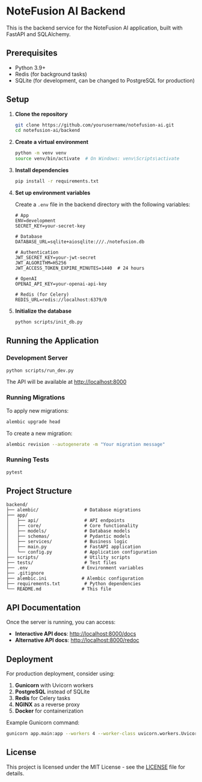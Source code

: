 # NoteFusion AI Backend

This is the backend service for the NoteFusion AI application, built with FastAPI and SQLAlchemy.

## Prerequisites

- Python 3.9+
- Redis (for background tasks)
- SQLite (for development, can be changed to PostgreSQL for production)

## Setup

1. **Clone the repository**

   ```bash
   git clone https://github.com/yourusername/notefusion-ai.git
   cd notefusion-ai/backend
   ```

2. **Create a virtual environment**

   ```bash
   python -m venv venv
   source venv/bin/activate  # On Windows: venv\Scripts\activate
   ```

3. **Install dependencies**

   ```bash
   pip install -r requirements.txt
   ```

4. **Set up environment variables**

   Create a `.env` file in the backend directory with the following variables:

   ```env
   # App
   ENV=development
   SECRET_KEY=your-secret-key
   
   # Database
   DATABASE_URL=sqlite+aiosqlite:///./notefusion.db
   
   # Authentication
   JWT_SECRET_KEY=your-jwt-secret
   JWT_ALGORITHM=HS256
   JWT_ACCESS_TOKEN_EXPIRE_MINUTES=1440  # 24 hours
   
   # OpenAI
   OPENAI_API_KEY=your-openai-api-key
   
   # Redis (for Celery)
   REDIS_URL=redis://localhost:6379/0
   ```

5. **Initialize the database**

   ```bash
   python scripts/init_db.py
   ```

## Running the Application

### Development Server

```bash
python scripts/run_dev.py
```

The API will be available at [http://localhost:8000](http://localhost:8000)

### Running Migrations

To apply new migrations:

```bash
alembic upgrade head
```

To create a new migration:

```bash
alembic revision --autogenerate -m "Your migration message"
```

### Running Tests

```bash
pytest
```

## Project Structure

```text
backend/
├── alembic/                 # Database migrations
├── app/
│   ├── api/                 # API endpoints
│   ├── core/                # Core functionality
│   ├── models/              # Database models
│   ├── schemas/             # Pydantic models
│   ├── services/            # Business logic
│   ├── main.py              # FastAPI application
│   └── config.py            # Application configuration
├── scripts/                 # Utility scripts
├── tests/                   # Test files
├── .env                    # Environment variables
├── .gitignore
├── alembic.ini             # Alembic configuration
├── requirements.txt         # Python dependencies
└── README.md               # This file
```

## API Documentation

Once the server is running, you can access:

- **Interactive API docs**: [http://localhost:8000/docs](http://localhost:8000/docs)
- **Alternative API docs**: [http://localhost:8000/redoc](http://localhost:8000/redoc)

## Deployment

For production deployment, consider using:

1. **Gunicorn** with Uvicorn workers
2. **PostgreSQL** instead of SQLite
3. **Redis** for Celery tasks
4. **NGINX** as a reverse proxy
5. **Docker** for containerization

Example Gunicorn command:

```bash
gunicorn app.main:app --workers 4 --worker-class uvicorn.workers.UvicornWorker --bind 0.0.0.0:8000
```

## License

This project is licensed under the MIT License - see the [LICENSE](LICENSE) file for details.
